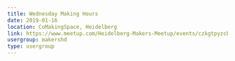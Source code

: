 ```yaml
---
title: Wednesday Making Hours
date: 2019-01-16
location: CoMakingSpace, Heidelberg
link: https://www.meetup.com/Heidelberg-Makers-Meetup/events/czkgtpyzcbvb/
usergroup: makershd
type: usergroup
---
```


